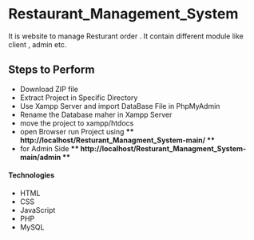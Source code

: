 # Restaurant_Management_System
It is website to manage Resturant order . It contain different module like client , admin etc.

<h2 class="code-line" data-line-start=14 data-line-end=15 ><a id="Features_14"></a>Steps to Perform</h2>
<ul>
<li class="has-line-data" data-line-start="16" data-line-end="17">Download ZIP file </li>
<li class="has-line-data" data-line-start="17" data-line-end="18">Extract Project in Specific Directory</li>
<li class="has-line-data" data-line-start="18" data-line-end="19">Use Xampp Server and import DataBase File in PhpMyAdmin</li>
<li class="has-line-data" data-line-start="16" data-line-end="17">Rename the Database maher   in Xampp Server  </li>
<li class="has-line-data" data-line-start="19" data-line-end="20">move the project to xampp/htdocs </li>
<li class="has-line-data" data-line-start="19" data-line-end="20">open Browser run Project using    <b> **  http://localhost/Resturant_Managment_System-main/  ** </b> </li>
<li class="has-line-data" data-line-start="19" data-line-end="20">for Admin Side   <b> **  http://localhost/Resturant_Managment_System-main/admin  ** </b> </li>
</ul>

<h4 class="code-line" data-line-start=14 data-line-end=15 ><a id="Features_14"></a>Technologies</h4>
<ul>
<li class="has-line-data" data-line-start="16" data-line-end="17">HTML</li>
<li class="has-line-data" data-line-start="17" data-line-end="18">CSS</li>
<li class="has-line-data" data-line-start="18" data-line-end="19">JavaScript</li>
<li class="has-line-data" data-line-start="19" data-line-end="20">PHP</li>
<li class="has-line-data" data-line-start="20" data-line-end="21">MySQL</li>
</ul>
